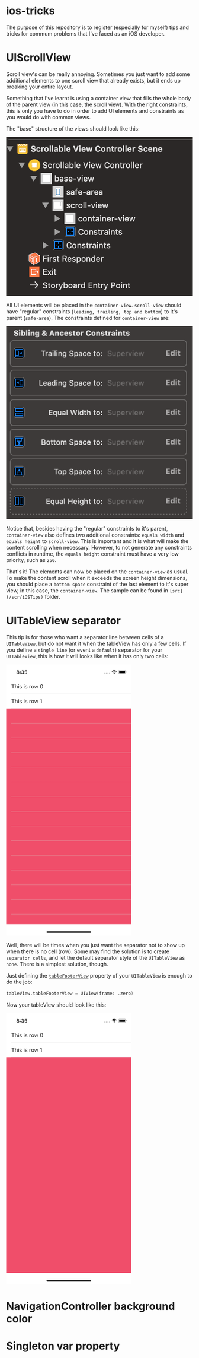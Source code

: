 # ios-tricks
The purpose of this repository is to register (especially for myself) tips and tricks for commum problems that I've faced as an iOS developer.

# UIScrollView
Scroll view's can be really annoying. Sometimes you just want to add some additional elements to one scroll view that already exists, but it ends up breaking your entire layout.

Something that I've learnt is using a container view that fills the whole body of the parent view (in this case, the scroll view). With the right constraints, this is only you have to do in order to add UI elements and constraints as you would do with common views.

The "base" structure of the views should look like this:

![alt text](images/scrollview/base-structure.png)

All UI elements will be placed in the `container-view`. `scroll-view` should have "regular" constraints (`leading, trailing, top and bottom`) to it's parent (`safe-area`). The constraints defined for `container-view` are:

![alt text](images/scrollview/container-view-constraints.png)

Notice that, besides having the "regular" constraints to it's parent, `container-view` also defines two additional constraints: `equals width` and `equals height` to `scroll-view`. This is important and it is what will make the content scrolling when necessary. However, to not generate any constraints conflicts in runtime, the `equals height` constraint must have a very low priority, such as `250`.

That's it! The elements can now be placed on the `container-view` as usual. To make the content scroll when it exceeds the screen height dimensions, you should place a `bottom space` constraint of the last element to it's super view, in this case, the `container-view`. The sample can be found in `[src](/scr/iOSTips)` folder.


# UITableView separator
This tip is for those who want a separator line between cells of a `UITableView`, but do not want it when the tableView has only a few cells. If you define a `single line` (or event a `default`) separator for your `UITableView`, this is how it will looks like when it has only two cells:

![alt text](images/tableview/tableView-single-separator.png)

Well, there will be times when you just want the separator not to show up when there is no cell (row). Some may find the solution is to create `separator cells`, and let the default separator style of the `UITableView` as `none`. There is a simplest solution, though.

Just defining the [`tableFooterView`](https://developer.apple.com/documentation/uikit/uitableview/1614976-tablefooterview) property of your `UITableView` is enough to do the job:

```swift
tableView.tableFooterView = UIView(frame: .zero)
```

Now your tableView should look like this:

![alt text](images/tableview/tableView-no-separator.png)

# NavigationController background color

# Singleton var property


